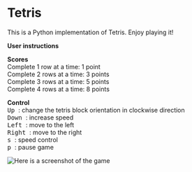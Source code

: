 # Tetris 
This is a Python implementation of Tetris. Enjoy playing it!

**User instructions**  

**Scores** \
Complete 1 row at a time: 1 point\
Complete 2 rows at a time: 3 points\
Complete 3 rows at a time: 5 points\
Complete 4 rows at a time: 8 points

**Control** \
<kbd> Up </kbd>: change the tetris block orientation in clockwise direction\
<kbd> Down </kbd>: increase speed\
<kbd> Left </kbd>: move to the left\
<kbd> Right </kbd>: move to the right\
<kbd> s </kbd>: speed control\
<kbd> p </kbd>: pause game

![Here is a screenshot of the game](https://github.com/yuxuanliu-bsd/tetris/blob/main/demo.gif)
